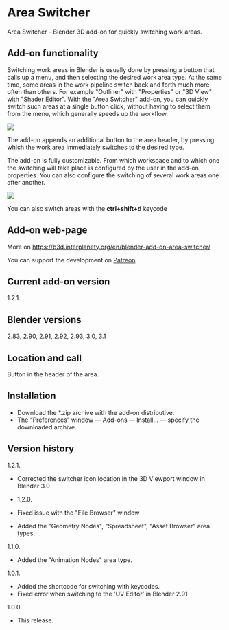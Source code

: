 # Area Switcher
Area Switcher - Blender 3D add-on for quickly switching work areas.

Add-on functionality
-
Switching work areas in Blender is usually done by pressing a button that calls up a menu, and then selecting the desired work area type. At the same time, some areas in the work pipeline switch back and forth much more often than others. For example "Outliner" with "Properties" or "3D View" with "Shader Editor". With the "Area Switcher" add-on, you can quickly switch such areas at a single button click, without having to select them from the menu, which generally speeds up the workflow.

<img src="https://b3d.interplanety.org/wp-content/upload_content/2020/09/preview_02_1200x600-560x280.jpg"><p>

The add-on appends an additional button to the area header, by pressing which the work area immediately switches to the desired type.

The add-on is fully customizable. From which workspace and to which one the switching will take place is configured by the user in the add-on properties. You can also configure the switching of several work areas one after another.

<img src="https://b3d.interplanety.org/wp-content/upload_content/2020/09/preview_01_1200x600-560x280.jpg"><p>

You can also switch areas with the **ctrl+shift+d** keycode

Add-on web-page
-
More on https://b3d.interplanety.org/en/blender-add-on-area-switcher/

You can support the development on <a href="https://www.patreon.com/interplanety">Patreon</a>

Current add-on version
-
1.2.1.

Blender versions
-
2.83, 2.90, 2.91, 2.92, 2.93, 3.0, 3.1

Location and call
-
Button in the header of the area.

Installation
-
- Download the *.zip archive with the add-on distributive.
- The “Preferences” window — Add-ons — Install… — specify the downloaded archive.

Version history
-
1.2.1.
- Corrected the switcher icon location in the 3D Viewport window in Blender 3.0

- 1.2.0.
- Fixed issue with the "File Browser" window
- Added the "Geometry Nodes", "Spreadsheet", "Asset Browser" area types.

1.1.0.
- Added the "Animation Nodes" area type.

1.0.1.
- Added the shortcode for switching with keycodes.
- Fixed error when switching to the 'UV Editor' in Blender 2.91

1.0.0.
- This release.
